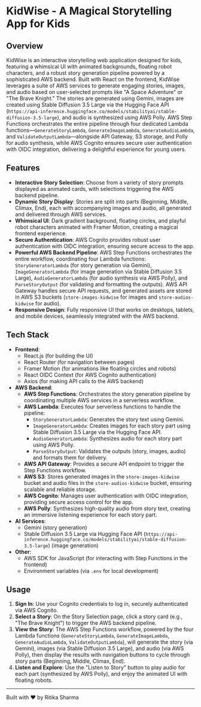# KidWise - A Magical Storytelling App for Kids

## Overview
KidWise is an interactive storytelling web application designed for kids, featuring a whimsical UI with animated backgrounds, floating robot characters, and a robust story generation pipeline powered by a sophisticated AWS backend. Built with React on the frontend, KidWise leverages a suite of AWS services to generate engaging stories, images, and audio based on user-selected prompts like "A Space Adventure" or "The Brave Knight." The stories are generated using Gemini, images are created using Stable Diffusion 3.5 Large via the Hugging Face API (`https://api-inference.huggingface.co/models/stabilityai/stable-diffusion-3.5-large`), and audio is synthesized using AWS Polly. AWS Step Functions orchestrates the entire pipeline through four dedicated Lambda functions—`GenerateStoryLambda`, `GenerateImageLambda`, `GenerateAudioLambda`, and `ValidateOutputLambda`—alongside API Gateway, S3 storage, and Polly for audio synthesis, while AWS Cognito ensures secure user authentication with OIDC integration, delivering a delightful experience for young users.

## Features
- **Interactive Story Selection**: Choose from a variety of story prompts displayed as animated cards, with selections triggering the AWS backend pipeline.
- **Dynamic Story Display**: Stories are split into parts (Beginning, Middle, Climax, End), each with accompanying images and audio, all generated and delivered through AWS services.
- **Whimsical UI**: Dark gradient background, floating circles, and playful robot characters animated with Framer Motion, creating a magical frontend experience.
- **Secure Authentication**: AWS Cognito provides robust user authentication with OIDC integration, ensuring secure access to the app.
- **Powerful AWS Backend Pipeline**: AWS Step Functions orchestrates the entire workflow, coordinating four Lambda functions: `StoryGeneratorLambda` (for story generation via Gemini), `ImageGeneratorLambda` (for image generation via Stable Diffusion 3.5 Large), `AudioGeneratorLambda` (for audio synthesis via AWS Polly), and `ParseStoryOutput` (for validating and formatting the outputs). AWS API Gateway handles secure API requests, and generated assets are stored in AWS S3 buckets (`store-images-kidwise` for images and `store-audios-kidwise` for audio).
- **Responsive Design**: Fully responsive UI that works on desktops, tablets, and mobile devices, seamlessly integrated with the AWS backend.

## Tech Stack
- **Frontend**:
  - React.js (for building the UI)
  - React Router (for navigation between pages)
  - Framer Motion (for animations like floating circles and robots)
  - React OIDC Context (for AWS Cognito authentication)
  - Axios (for making API calls to the AWS backend)
- **AWS Backend**:
  - **AWS Step Functions**: Orchestrates the story generation pipeline by coordinating multiple AWS services in a serverless workflow.
  - **AWS Lambda**: Executes four serverless functions to handle the pipeline:
    - `StoryGeneratorLambda`: Generates the story text using Gemini.
    - `ImageGeneratorLambda`: Creates images for each story part using Stable Diffusion 3.5 Large via the Hugging Face API.
    - `AudioGeneratorLambda`: Synthesizes audio for each story part using AWS Polly.
    - `ParseStoryOutput`: Validates the outputs (story, images, audio) and formats them for delivery.
  - **AWS API Gateway**: Provides a secure API endpoint to trigger the Step Functions workflow.
  - **AWS S3**: Stores generated images in the `store-images-kidwise` bucket and audio files in the `store-audios-kidwise` bucket, ensuring scalable and reliable storage.
  - **AWS Cognito**: Manages user authentication with OIDC integration, providing secure access control for the app.
  - **AWS Polly**: Synthesizes high-quality audio from story text, creating an immersive listening experience for each story part.
- **AI Services**:
  - Gemini (story generation)
  - Stable Diffusion 3.5 Large via Hugging Face API (`https://api-inference.huggingface.co/models/stabilityai/stable-diffusion-3.5-large`) (image generation)
- **Other**:
  - AWS SDK for JavaScript (for interacting with Step Functions in the frontend)
  - Environment variables (via `.env` for local development)

## Usage
1. **Sign In**: Use your Cognito credentials to log in, securely authenticated via AWS Cognito.
2. **Select a Story**: On the Story Selection page, click a story card (e.g., "The Brave Knight") to trigger the AWS backend pipeline.
3. **View the Story**: The AWS Step Functions workflow, powered by the four Lambda functions (`GenerateStoryLambda`, `GenerateImageLambda`, `GenerateAudioLambda`, `ValidateOutputLambda`), will generate the story (via Gemini), images (via Stable Diffusion 3.5 Large), and audio (via AWS Polly), then display the results with navigation buttons to cycle through story parts (Beginning, Middle, Climax, End).
4. **Listen and Explore**: Use the "Listen to Story" button to play audio for each part (synthesized by AWS Polly), and enjoy the animated UI with floating robots.

---

Built with ❤️ by Ritika Sharma